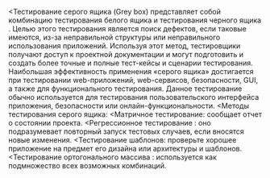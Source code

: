 <Тестирование серого ящика (Grey box) представляет собой комбинацию тестирования белого ящика и тестирования черного ящика . Целью этого тестирования является поиск дефектов, если таковые имеются, из-за неправильной структуры или неправильного использования приложений. Используя этот метод, тестировщики получают доступ к проектной документации и могут подготовить и создать более точные и полные тест-кейсы и сценарии тестирования. Наибольшая эффективность применения «серого ящика» достигается при тестировании web-приложений, web-сервисов, безопасности, GUI, а также для функционального тестирования. Данное тестирование обычно используется для тестирования пользовательского интерфейса приложения, безопасности или онлайн-функциональности.
<Методы тестирования серого ящика:
<Матричное тестирование: сообщает отчет о состоянии проекта.
<Регрессионное тестирование : оно подразумевает повторный запуск тестовых случаев, если вносятся новые изменения.
<Тестирование шаблонов: проверьте хорошее приложение на предмет его дизайна или архитектуры и шаблонов.
<Тестирование ортогонального массива : используется как подмножество всех возможных комбинаций.
